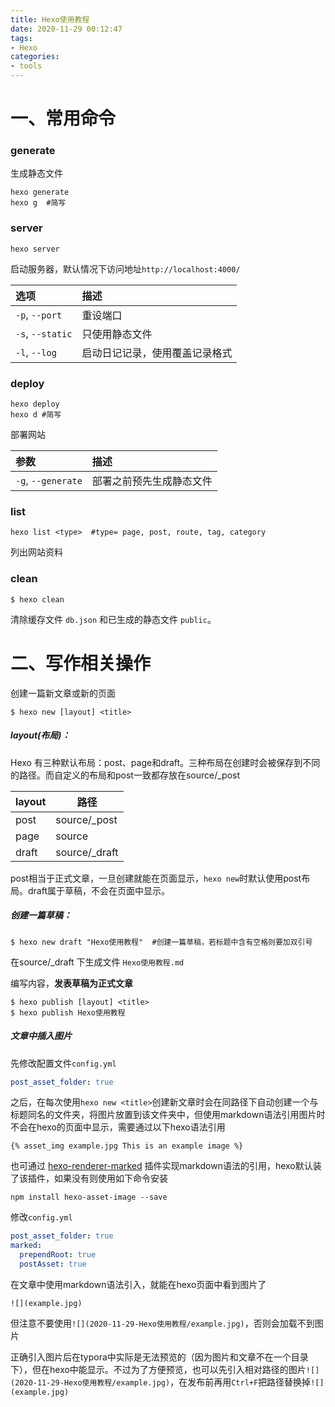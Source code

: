 ```yaml
---
title: Hexo使用教程
date: 2020-11-29 00:12:47
tags:
- Hexo
categories:
- tools
---
```


 

# 一、常用命令

### generate

生成静态文件

```shell
hexo generate
hexo g  #简写
```

### server

```
hexo server
```

启动服务器，默认情况下访问地址`http://localhost:4000/`

| 选项             | 描述                           |
| :--------------- | :----------------------------- |
| `-p`, `--port`   | 重设端口                       |
| `-s`, `--static` | 只使用静态文件                 |
| `-l`, `--log`    | 启动日记记录，使用覆盖记录格式 |

### deploy

```shell
hexo deploy
hexo d #简写
```

部署网站

| 参数               | 描述                     |
| :----------------- | :----------------------- |
| `-g`, `--generate` | 部署之前预先生成静态文件 |

### list

```shell
hexo list <type>  #type= page, post, route, tag, category
```

列出网站资料

### clean

```
$ hexo clean
```

清除缓存文件 `db.json` 和已生成的静态文件 `public`。





# 二、写作相关操作

创建一篇新文章或新的页面

```
$ hexo new [layout] <title>
```

##### layout(布局)：

Hexo 有三种默认布局：post、page和draft。三种布局在创建时会被保存到不同的路径。而自定义的布局和post一致都存放在source/_post

| layout | 路径          |
| ------ | ------------- |
| post   | source/_post  |
| page   | source        |
| draft  | source/_draft |

post相当于正式文章，一旦创建就能在页面显示，`hexo new`时默认使用post布局。draft属于草稿，不会在页面中显示。

##### 创建一篇草稿：

```shell
$ hexo new draft "Hexo使用教程"  #创建一篇草稿，若标题中含有空格则要加双引号
```

在source/_draft 下生成文件 `Hexo使用教程.md`

编写内容，**发表草稿为正式文章**

```shell
$ hexo publish [layout] <title>
$ hexo publish Hexo使用教程
```

##### 文章中插入图片

先修改配置文件`config.yml` 

```yaml
post_asset_folder: true
```

之后，在每次使用`hexo new <title>`创建新文章时会在同路径下自动创建一个与标题同名的文件夹，将图片放置到该文件夹中，但使用markdown语法引用图片时不会在hexo的页面中显示，需要通过以下hexo语法引用 

```
{% asset_img example.jpg This is an example image %}
```

也可通过 [hexo-renderer-marked](https://github.com/hexojs/hexo-renderer-marked) 插件实现markdown语法的引用，hexo默认装了该插件，如果没有则使用如下命令安装

```shell
npm install hexo-asset-image --save 
```

修改`config.yml`

```yaml
post_asset_folder: true
marked:
  prependRoot: true
  postAsset: true
```

在文章中使用markdown语法引入，就能在hexo页面中看到图片了

```
![](example.jpg)
```

但注意不要使用`![](2020-11-29-Hexo使用教程/example.jpg)`，否则会加载不到图片

正确引入图片后在typora中实际是无法预览的（因为图片和文章不在一个目录下），但在hexo中能显示。不过为了方便预览，也可以先引入相对路径的图片`![](2020-11-29-Hexo使用教程/example.jpg)`，在发布前再用`Ctrl+F`把路径替换掉``![](example.jpg)``

